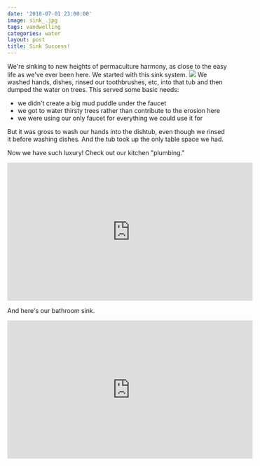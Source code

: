 ```yaml
---
date: '2018-07-01 23:00:00'
image: sink_.jpg
tags: vandwelling
categories: water
layout: post
title: Sink Success!
---
```


We're sinking to new heights of permaculture harmony, as close to the easy life as we've ever been here.
We started with this sink system.
![](https://lh3.googleusercontent.com/qKbL3AZbOYNCZxIkoWyRnYoFs23eAxcpTfmyUOLFg6CLwcgBXzuoFMFHtBoLNij3pHSoQ-S4qtjhL3J1y7D_iv_swK4dju_MIB2Eb1N4eOtFPzylP4HRyPhIsmkzgNG_75AH3k8k-Wl5Ep59_m9Ld2s6a8bvMMW8cNf9VvrAMXCUBGZ5kh_n8DaYujQhd7zWI82QWoRydjvq5y2nvGJVGI75He7EPeEhP3ep2BM5Ix3uu9GuLCgp0xzatNqYyLzvK83m5u5S7lMSNCR9JeNp1M1ijqL5T1JCewX88uW-EwmvatTSTuA_fF5oVPvPzYImsEHXAUibjWTyJqwAAPsOhFTNlIgkQheERJgfIeeBjdzpYNCK8nYRlZmINER9z4gNJDTSJllX1bwByhSA7HrKgM7pz8-q6U0J4ekvPThmNsrfBsUsYU1es9jdRcNvA3kkVKR9PGTB88rwuI2a4UhVY1OU-BvznH47U_Fuw5eHpjAJoXnEZubjzWZ-hywr0KR55F2e1P3vLeMzrUDtF0puWwbfGwp69thyfEYJp1bPCPxQjGU0VJrwE01_WC0OOYClfE-7_c-hCE2JnvgoB-v950dy2EsVRtZG-miX2HZs=w388-h586-no)
We washed hands, dishes, rinsed our toothbrushes, etc, into that tub and then dumped the water on trees. This served some basic needs:
* we didn't create a big mud puddle under the faucet
* we got to water thirsty trees rather than contribute to the erosion here
* we were using our only faucet for everything we could use it for

But it was gross to wash our hands into the dishtub, even though we rinsed it before washing dishes. And the tub took up the only table space we had.

Now we have such luxury! Check out our kitchen "plumbing."
<iframe width="560" height="315" src="https://www.youtube.com/embed/lF-MDYSZsiM" frameborder="0" allow="autoplay; encrypted-media" allowfullscreen></iframe>

And here's our bathroom sink.
<iframe width="560" height="315" src="https://www.youtube.com/embed/6XRiLU-zDVA" frameborder="0" allow="autoplay; encrypted-media" allowfullscreen></iframe>

